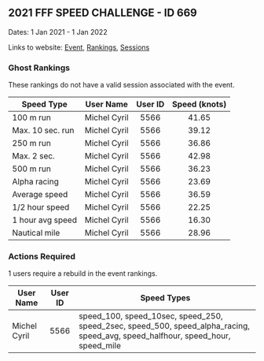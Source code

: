## 2021 FFF SPEED CHALLENGE  - ID 669

Dates: 1 Jan 2021 - 1 Jan 2022

Links to website: [Event](https://www.gps-kitesurfing.com/default.aspx?mnu=event&val=669), [Rankings](https://www.gps-kitesurfing.com/default.aspx?mnu=eventranking&val=669), [Sessions](https://www.gps-kitesurfing.com/default.aspx?mnu=eventsessions&val=669)

### Ghost Rankings

These rankings do not have a valid session associated with the event.

| Speed Type | User Name | User ID | Speed (knots) |
| ---------- | --------- | :-----: | :-----------: |
| 100 m run | Michel Cyril | 5566 | 41.65 |
| Max. 10 sec. run | Michel Cyril | 5566 | 39.12 |
| 250 m run | Michel Cyril | 5566 | 36.86 |
| Max. 2 sec. | Michel Cyril | 5566 | 42.98 |
| 500 m run | Michel Cyril | 5566 | 36.23 |
| Alpha racing | Michel Cyril | 5566 | 23.69 |
| Average speed | Michel Cyril | 5566 | 36.59 |
| 1/2 hour speed | Michel Cyril | 5566 | 22.25 |
| 1 hour avg speed | Michel Cyril | 5566 | 16.30 |
| Nautical mile | Michel Cyril | 5566 | 28.96 |

### Actions Required

1 users require a rebuild in the event rankings.

| User Name | User ID | Speed Types |
| --------- | :-----: | ----------- |
| Michel Cyril | 5566 | speed_100, speed_10sec, speed_250, speed_2sec, speed_500, speed_alpha_racing, speed_avg, speed_halfhour, speed_hour, speed_mile |
